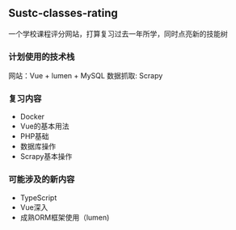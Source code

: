 ## Sustc-classes-rating
一个学校课程评分网站，打算复习过去一年所学，同时点亮新的技能树

### 计划使用的技术栈 
网站：Vue + lumen + MySQL
数据抓取: Scrapy

### 复习内容
- Docker
- Vue的基本用法
- PHP基础
- 数据库操作
- Scrapy基本操作

### 可能涉及的新内容
- TypeScript
- Vue深入
- 成熟ORM框架使用（lumen)
